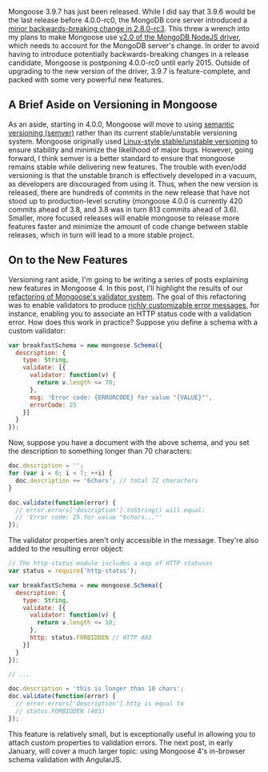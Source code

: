 Mongoose 3.9.7 has just been released. While I did say that 3.9.6 would be the
last release before 4.0.0-rc0, the MongoDB core server introduced a [minor
backwards-breaking change in 2.8.0-rc3](https://jira.mongodb.org/browse/SERVER-16518).
This threw a wrench into my plans to make Mongoose use [v2.0 of the MongoDB
NodeJS driver](https://github.com/mongodb/node-mongodb-native/tree/2.0), which
needs to account for the MongoDB server's change. In order to avoid having to
introduce potentially backwards-breaking changes in a release candidate,
Mongoose is postponing 4.0.0-rc0 until early 2015. Outside of upgrading to the
new version of the driver, 3.9.7 is feature-complete, and packed with some
very powerful new features.

## A Brief Aside on Versioning in Mongoose

As an aside, starting in 4.0.0, Mongoose will move to using
[semantic versioning (semver)](http://semver.org/) rather than its current
stable/unstable versioning system. Mongoose originally used
[Linux-style
stable/unstable versioning](http://en.wikipedia.org/wiki/Software_versioning#Odd-numbered_versions_for_development_releases)
to ensure stability and minimize the likelihood of major bugs. However,
going forward, I think semver is a better standard to ensure that mongoose
remains stable while delivering new features. The trouble with even/odd
versioning is that the unstable branch is effectively developed in a vacuum,
as developers are discouraged from using it. Thus, when the new version is
released, there are hundreds of commits in the new release that have not stood
up to production-level scrutiny (mongoose 4.0.0 is currently 420 commits ahead
of 3.8, and 3.8 was in turn 813 commits ahead of 3.6). Smaller, more focused
releases will enable mongoose to release more features faster and minimize the
amount of code change between stable releases, which in turn will lead to a
more stable project.

## On to the New Features

Versioning rant aside, I'm going to be writing a series of posts explaining
new features in Mongoose 4. In this post, I'll highlight the results of our
[refactoring of Mongoose's validator system](https://github.com/LearnBoost/mongoose/issues/2282). The goal of this refactoring was to enable
validators to produce [richly customizable error messages](https://github.com/LearnBoost/mongoose/issues/2132), for instance, enabling you to associate
an HTTP status code with a validation error. How does this work in practice?
Suppose you define a schema with a custom validator:

```javascript
var breakfastSchema = new mongoose.Schema({
  description: {
    type: String,
    validate: [{
      validator: function(v) {
        return v.length <= 70;
      },
      msg: 'Error code: {ERRORCODE} for value "{VALUE}"',
      errorCode: 25
    }]
  }
});
```

Now, suppose you have a document with the above schema, and you set the
description to something longer than 70 characters:

```javascript
doc.description = '';
for (var i = 0; i < 7; ++i) {
  doc.description += '6chars'; // total 72 characters
}

doc.validate(function(error) {
  // error.errors['description'].toString() will equal:
  // 'Error code: 25 for value "6chars..."'
});
```

The validator properties aren't only accessible in the message. They're also
added to the resulting error object:

```javascript
// The http-status module includes a map of HTTP statuses
var status = require('http-status');

var breakfastSchema = new mongoose.Schema({
  description: {
    type: String,
    validate: [{
      validator: function(v) {
        return v.length <= 10;
      },
      http: status.FORBIDDEN // HTTP 403
    }]
  }
});

// ...

doc.description = 'this is longer than 10 chars';
doc.validate(function(error) {
  // error.errors['description'].http is equal to
  // status.FORBIDDEN (403)
});
```

This feature is relatively small, but is exceptionally useful in allowing you
to attach custom properties to validation errors. The next post, in early
January, will cover a much larger topic: using Mongoose 4's in-browser schema
validation with AngularJS.